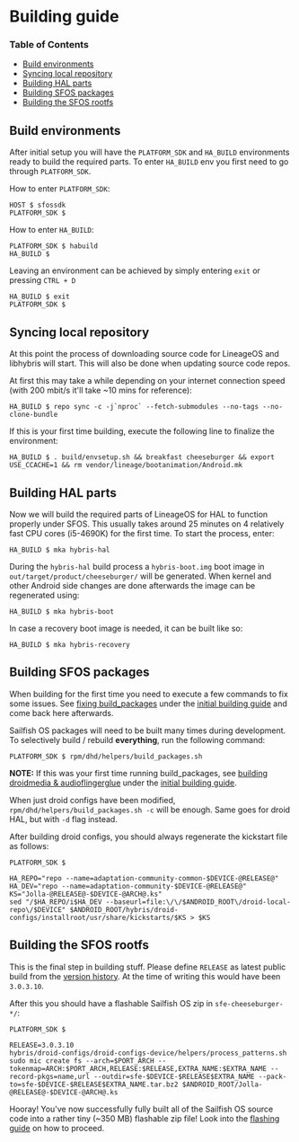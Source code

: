 # Building guide

### Table of Contents
* [Build environments](#build-environments)
* [Syncing local repository](#syncing-local-repository)
* [Building HAL parts](#building-hal-parts)
* [Building SFOS packages](#building-sfos-packages)
* [Building the SFOS rootfs](#building-the-sfos-rootfs)

## Build environments

After initial setup you will have the `PLATFORM_SDK` and `HA_BUILD` environments ready to build the required parts. To enter `HA_BUILD` env you first need to go through `PLATFORM_SDK`.

How to enter `PLATFORM_SDK`:
```
HOST $ sfossdk
PLATFORM_SDK $
```

How to enter `HA_BUILD`:
```
PLATFORM_SDK $ habuild
HA_BUILD $
```

Leaving an environment can be achieved by simply entering `exit` or pressing `CTRL + D`
```
HA_BUILD $ exit
PLATFORM_SDK $
```

## Syncing local repository

At this point the process of downloading source code for LineageOS and libhybris will start. This will also be done when updating source code repos.

At first this may take a while depending on your internet connection speed (with 200 mbit/s it'll take ~10 mins for reference):
```
HA_BUILD $ repo sync -c -j`nproc` --fetch-submodules --no-tags --no-clone-bundle
```

If this is your first time building, execute the following line to finalize the environment:
```
HA_BUILD $ . build/envsetup.sh && breakfast cheeseburger && export USE_CCACHE=1 && rm vendor/lineage/bootanimation/Android.mk
```

## Building HAL parts

Now we will build the required parts of LineageOS for HAL to function properly under SFOS. This usually takes around 25 minutes on 4 relatively fast CPU cores (i5-4690K) for the first time. To start the process, enter:
```
HA_BUILD $ mka hybris-hal
```

During the `hybris-hal` build process a `hybris-boot.img` boot image in `out/target/product/cheeseburger/` will be generated. When kernel and other Android side changes are done afterwards the image can be regenerated using:
```
HA_BUILD $ mka hybris-boot
```

In case a recovery boot image is needed, it can be built like so:
```
HA_BUILD $ mka hybris-recovery
```

## Building SFOS packages

When building for the first time you need to execute a few commands to fix some issues. See [fixing build_packages](INITIAL-BUILDING.md#fixing-build_packages) under the [initial building guide](INITIAL-BUILDING.md) and come back here afterwards.

Sailfish OS packages will need to be built many times during development. To selectively build / rebuild **everything**, run the following command:
```
PLATFORM_SDK $ rpm/dhd/helpers/build_packages.sh
```

**NOTE:** If this was your first time running build_packages, see [building droidmedia & audioflingerglue](INITIAL-BUILDING.md#building-droidmedia-audioflingerglue) under the [initial building guide](INITIAL-BUILDING.md).

When just droid configs have been modified, `rpm/dhd/helpers/build_packages.sh -c` will be enough. Same goes for droid HAL, but with `-d` flag instead.

After building droid configs, you should always regenerate the kickstart file as follows:
```
PLATFORM_SDK $

HA_REPO="repo --name=adaptation-community-common-$DEVICE-@RELEASE@"
HA_DEV="repo --name=adaptation-community-$DEVICE-@RELEASE@"
KS="Jolla-@RELEASE@-$DEVICE-@ARCH@.ks"
sed "/$HA_REPO/i$HA_DEV --baseurl=file:\/\/$ANDROID_ROOT\/droid-local-repo\/$DEVICE" $ANDROID_ROOT/hybris/droid-configs/installroot/usr/share/kickstarts/$KS > $KS
```


## Building the SFOS rootfs

This is the final step in building stuff. Please define `RELEASE` as latest public build from the [version history](https://en.wikipedia.org/wiki/Sailfish_OS#Version_history). At the time of writing this would have been `3.0.3.10`.

After this you should have a flashable Sailfish OS zip in `sfe-cheeseburger-*/`:
```
PLATFORM_SDK $

RELEASE=3.0.3.10
hybris/droid-configs/droid-configs-device/helpers/process_patterns.sh
sudo mic create fs --arch=$PORT_ARCH --tokenmap=ARCH:$PORT_ARCH,RELEASE:$RELEASE,EXTRA_NAME:$EXTRA_NAME --record-pkgs=name,url --outdir=sfe-$DEVICE-$RELEASE$EXTRA_NAME --pack-to=sfe-$DEVICE-$RELEASE$EXTRA_NAME.tar.bz2 $ANDROID_ROOT/Jolla-@RELEASE@-$DEVICE-@ARCH@.ks
```
Hooray! You've now successfully fully built all of the Sailfish OS source code into a rather tiny (~350 MB) flashable zip file! Look into the [flashing guide](FLASHING.md) on how to proceed.
